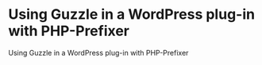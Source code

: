 # Using Guzzle in a WordPress plug-in with PHP-Prefixer

Using Guzzle in a WordPress plug-in with PHP-Prefixer
